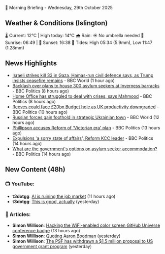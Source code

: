 🌅 Morning Briefing - Wednesday, 29th October 2025

## Weather & Conditions (Islington)

🌡️ Current: 12°C | High today: 14°C
🌧️ Rain: ☀️ No umbrella needed
🌅 Sunrise: 06:49 | 🌇 Sunset: 16:38
🌊 Tides: High 05:34 (5.9mm), Low 11:47 (1.28mm)

## News Highlights

- [Israeli strikes kill 33 in Gaza, Hamas-run civil defence says, as Trump insists ceasefire remains](https://www.bbc.com/news/articles/cgjdy5eevn2o?at_medium=RSS&at_campaign=rss) - BBC World (1 hour ago)
- [Backlash over plans to house 300 asylum seekers at Inverness barracks](https://www.bbc.com/news/articles/c1d0xpzx7q0o?at_medium=RSS&at_campaign=rss) - BBC Politics (8 hours ago)
- [Home Office has struggled to deal with crises, says Mahmood](https://www.bbc.com/news/articles/cp3d7ljx71do?at_medium=RSS&at_campaign=rss) - BBC Politics (8 hours ago)
- [Reeves could face £20bn Budget hole as UK productivity downgraded](https://www.bbc.com/news/articles/c0rpve82jxvo?at_medium=RSS&at_campaign=rss) - BBC Politics (10 hours ago)
- [Russian forces gain foothold in strategic Ukrainian town](https://www.bbc.com/news/articles/c620765wlxgo?at_medium=RSS&at_campaign=rss) - BBC World (12 hours ago)
- [Phillipson accuses Reform of 'Victorian era' plan](https://www.bbc.com/news/articles/cvgv10ey2nno?at_medium=RSS&at_campaign=rss) - BBC Politics (13 hours ago)
- [Expulsions 'a sorry state of affairs', Reform KCC leader](https://www.bbc.com/news/articles/cx2dpygre5wo?at_medium=RSS&at_campaign=rss) - BBC Politics (14 hours ago)
- [What are the government's options on asylum seeker accommodation?](https://www.bbc.com/news/articles/c9d60ejn41wo?at_medium=RSS&at_campaign=rss) - BBC Politics (14 hours ago)

## New Content (48h)
### 📺 YouTube:

- **t3dotgg**: [AI is ruining the job market](https://www.youtube.com/watch?v=EiPYgiu8-Hc) (11 hours ago)
- **t3dotgg**: [This is good, actually](https://www.youtube.com/watch?v=tV8wTuY4b0E) (yesterday)

### 📝 Articles:

- **Simon Willison**: [Hacking the WiFi-enabled color screen GitHub Universe conference badge](https://simonwillison.net/2025/Oct/28/github-universe-badge/#atom-everything) (13 hours ago)
- **Simon Willison**: [Quoting Aaron Boodman](https://simonwillison.net/2025/Oct/28/aaron-boodman/#atom-everything) (yesterday)
- **Simon Willison**: [The PSF has withdrawn a $1.5 million proposal to US government grant program](https://simonwillison.net/2025/Oct/27/psf-withdrawn-proposal/#atom-everything) (yesterday)
